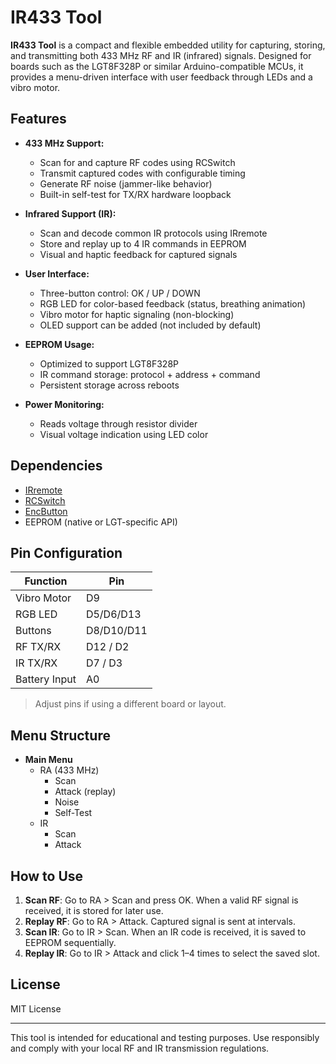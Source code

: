 # IR433 Tool

**IR433 Tool** is a compact and flexible embedded utility for capturing, storing, and transmitting both 433 MHz RF and IR (infrared) signals. Designed for boards such as the LGT8F328P or similar Arduino-compatible MCUs, it provides a menu-driven interface with user feedback through LEDs and a vibro motor.

## Features

- **433 MHz Support:**
  - Scan for and capture RF codes using RCSwitch
  - Transmit captured codes with configurable timing
  - Generate RF noise (jammer-like behavior)
  - Built-in self-test for TX/RX hardware loopback

- **Infrared Support (IR):**
  - Scan and decode common IR protocols using IRremote
  - Store and replay up to 4 IR commands in EEPROM
  - Visual and haptic feedback for captured signals

- **User Interface:**
  - Three-button control: OK / UP / DOWN
  - RGB LED for color-based feedback (status, breathing animation)
  - Vibro motor for haptic signaling (non-blocking)
  - OLED support can be added (not included by default)

- **EEPROM Usage:**
  - Optimized to support LGT8F328P 
  - IR command storage: protocol + address + command
  - Persistent storage across reboots

- **Power Monitoring:**
  - Reads voltage through resistor divider
  - Visual voltage indication using LED color

## Dependencies

- [IRremote](https://github.com/Arduino-IRremote/Arduino-IRremote)
- [RCSwitch](https://github.com/sui77/rc-switch)
- [EncButton](https://github.com/GyverLibs/EncButton)
- EEPROM (native or LGT-specific API)

## Pin Configuration

| Function       | Pin   |
|----------------|-------|
| Vibro Motor    | D9    |
| RGB LED        | D5/D6/D13 |
| Buttons        | D8/D10/D11 |
| RF TX/RX       | D12 / D2 |
| IR TX/RX       | D7 / D3 |
| Battery Input  | A0    |

> Adjust pins if using a different board or layout.

## Menu Structure

- **Main Menu**
  - RA (433 MHz)
    - Scan
    - Attack (replay)
    - Noise
    - Self-Test
  - IR
    - Scan
    - Attack

## How to Use

1. **Scan RF**: Go to RA > Scan and press OK. When a valid RF signal is received, it is stored for later use.
2. **Replay RF**: Go to RA > Attack. Captured signal is sent at intervals.
3. **Scan IR**: Go to IR > Scan. When an IR code is received, it is saved to EEPROM sequentially.
4. **Replay IR**: Go to IR > Attack and click 1–4 times to select the saved slot.

## License

MIT License

---

This tool is intended for educational and testing purposes. Use responsibly and comply with your local RF and IR transmission regulations.


